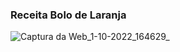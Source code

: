 ### Receita Bolo de Laranja


![Captura da Web_1-10-2022_164629_](https://user-images.githubusercontent.com/113644406/193425827-afe3d159-9795-4f4a-9e95-616ab1532b6f.jpeg)
